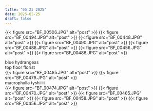 ```yaml
---
title: "05 25 2025"
date: 2025-05-25
draft: false
---
```

{{< figure src="BF_00506.JPG" alt="post" >}}
{{< figure src="BF_00494.JPG" alt="post" >}}
{{< figure src="BF_00448.JPG" alt="post" >}}
{{< figure src="BF_00490.JPG" alt="post" >}}
{{< figure src="BF_00488.JPG" alt="post" >}}
{{< figure src="BF_00456.JPG" alt="post" >}}
{{< figure src="BF_00486.JPG" alt="post" >}}
<div class="full-width-text">blue hydrangeas </div>
<div class="full-width-text">top floor florist </div>
{{< figure src="BF_00485.JPG" alt="post" >}}
{{< figure src="BF_00479.JPG" alt="post" >}}
<div class="full-width-text">macrophylla tyshiiiii </div>
{{< figure src="BF_00474.JPG" alt="post" >}}
{{< figure src="BF_00470.JPG" alt="post" >}}
{{< figure src="BF_00465.JPG" alt="post" >}}
{{< figure src="BF_00458.JPG" alt="post" >}}
{{< figure src="BF_00456.JPG" alt="post" >}}


